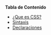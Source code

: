 **Tabla de Contenido**

- [¿Que es CSS?]
- [Sintaxis]
- [Declaraciones]

[¿Que es CSS?]: <que-es-css.md>
[Sintaxis]: <sintaxis.md>
[Declaraciones]: <declaraciones.md>